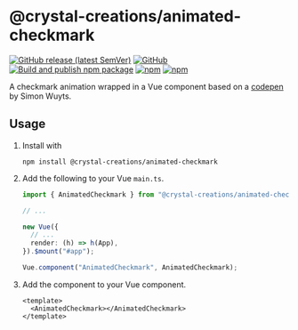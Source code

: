 # @crystal-creations/animated-checkmark
[![GitHub release (latest SemVer)](https://img.shields.io/github/v/release/Crystal-Creations-GbR/animated-checkmark?sort=semver)](https://github.com/Crystal-Creations-GbR/animated-checkmark/releases) [![GitHub](https://img.shields.io/github/license/Crystal-Creations-GbR/animated-checkmark)](LICENSE) [![Build and publish npm package](https://github.com/Crystal-Creations-GbR/animated-checkmark/actions/workflows/publish.yml/badge.svg)](https://github.com/Crystal-Creations-GbR/animated-checkmark/actions/workflows/publish.yml) [![npm](https://img.shields.io/npm/v/@crystal-creations/animated-checkmark)](https://www.npmjs.com/package/@crystal-creations/animated-checkmark) [![npm](https://img.shields.io/npm/dw/@crystal-creations/animated-checkmark)](https://www.npmjs.com/package/@crystal-creations/animated-checkmark)

A checkmark animation wrapped in a Vue component based on a [codepen](https://codepen.io/simonwuyts/pen/mmMYzx) by Simon Wuyts.

## Usage
1. Install with

   `npm install @crystal-creations/animated-checkmark`

2. Add the following to your Vue `main.ts`.
    ```ts
    import { AnimatedCheckmark } from "@crystal-creations/animated-checkmark";
    
    // ...
    
    new Vue({
      // ...
      render: (h) => h(App),
    }).$mount("#app");
    
    Vue.component("AnimatedCheckmark", AnimatedCheckmark);
    ```

3. Add the component to your Vue component.
    ```vue
    <template>
      <AnimatedCheckmark></AnimatedCheckmark>
    </template>
    ```
